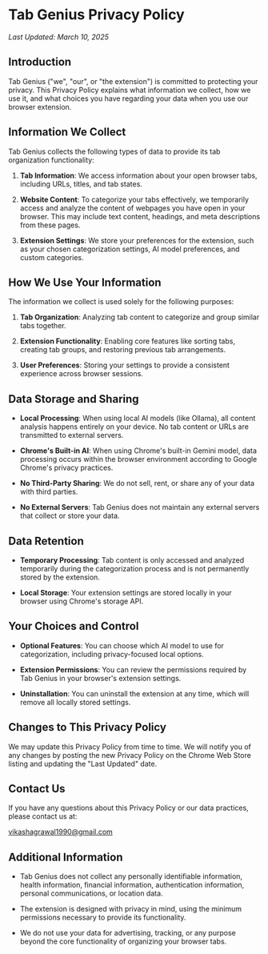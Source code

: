 # Tab Genius Privacy Policy

*Last Updated: March 10, 2025*

## Introduction

Tab Genius ("we", "our", or "the extension") is committed to protecting your privacy. This Privacy Policy explains what information we collect, how we use it, and what choices you have regarding your data when you use our browser extension.

## Information We Collect

Tab Genius collects the following types of data to provide its tab organization functionality:

1. **Tab Information**: We access information about your open browser tabs, including URLs, titles, and tab states.

2. **Website Content**: To categorize your tabs effectively, we temporarily access and analyze the content of webpages you have open in your browser. This may include text content, headings, and meta descriptions from these pages.

3. **Extension Settings**: We store your preferences for the extension, such as your chosen categorization settings, AI model preferences, and custom categories.

## How We Use Your Information

The information we collect is used solely for the following purposes:

1. **Tab Organization**: Analyzing tab content to categorize and group similar tabs together.

2. **Extension Functionality**: Enabling core features like sorting tabs, creating tab groups, and restoring previous tab arrangements.

3. **User Preferences**: Storing your settings to provide a consistent experience across browser sessions.

## Data Storage and Sharing

- **Local Processing**: When using local AI models (like Ollama), all content analysis happens entirely on your device. No tab content or URLs are transmitted to external servers.

- **Chrome's Built-in AI**: When using Chrome's built-in Gemini model, data processing occurs within the browser environment according to Google Chrome's privacy practices.

- **No Third-Party Sharing**: We do not sell, rent, or share any of your data with third parties.

- **No External Servers**: Tab Genius does not maintain any external servers that collect or store your data.

## Data Retention

- **Temporary Processing**: Tab content is only accessed and analyzed temporarily during the categorization process and is not permanently stored by the extension.

- **Local Storage**: Your extension settings are stored locally in your browser using Chrome's storage API.

## Your Choices and Control

- **Optional Features**: You can choose which AI model to use for categorization, including privacy-focused local options.

- **Extension Permissions**: You can review the permissions required by Tab Genius in your browser's extension settings.

- **Uninstallation**: You can uninstall the extension at any time, which will remove all locally stored settings.

## Changes to This Privacy Policy

We may update this Privacy Policy from time to time. We will notify you of any changes by posting the new Privacy Policy on the Chrome Web Store listing and updating the "Last Updated" date.

## Contact Us

If you have any questions about this Privacy Policy or our data practices, please contact us at:

vikashagrawal1990@gmail.com

## Additional Information

- Tab Genius does not collect any personally identifiable information, health information, financial information, authentication information, personal communications, or location data.

- The extension is designed with privacy in mind, using the minimum permissions necessary to provide its functionality.

- We do not use your data for advertising, tracking, or any purpose beyond the core functionality of organizing your browser tabs.